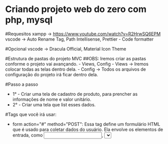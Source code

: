 # Criando projeto web do zero com php, mysql

#Requesitos
    xampp -> https://www.youtube.com/watch?v=R2HrwSQ6EPM
    vscode -> Auto Rename Tag, Path Intellisense, Prettier - Code formatter
    
#Opcional 
    vscode -> Dracula Official, Material Icon Theme

#Estrutura de pastas do projeto MVC
##OBS: Iremos criar as pastas conforme o projeto vai avançando.
    - Views, Config
    - Views -> Iremos colocar todas as telas dentro dela.
    - Config -> Todos os arquivos de configuração do projeto irá ficar dentro dela.


#Passo a passo
 - 1° - Criar uma tela de cadastro de produto, para prencher as informações de nome e valor unitário.
 - 2° - Criar uma tela que list esses dados.

#Tags que você irá usar:
   - form action="#" method="POST": Essa tag define um formulário HTML que é usado para coletar dados do usuário. Ela envolve os elementos de entrada, como <input>, <select>, <textarea>, etc., que serão submetidos ao servidor para processamento. O atributo action especifica para onde os dados do formulário serão enviados, e o atributo method define o método HTTP a ser usado (geralmente POST ou GET).
    - <label>: Essa tag define uma etiqueta de texto descritiva para um elemento de entrada em um formulário. Ela está associada a um elemento de entrada usando o atributo for, que deve ter o mesmo valor do atributo id do elemento de entrada correspondente. Isso permite que o usuário clique no rótulo para focar ou selecionar o elemento de entrada associado.
    - <input>: Essa tag é usada para criar um campo de entrada em um formulário. Ela pode ter diferentes tipos, como text, number, email, checkbox, radio, entre outros. O atributo name define o nome do campo, que será usado para identificar o valor do campo quando o formulário for submetido.
    - <button>: Essa tag cria um botão clicável em um formulário ou em qualquer parte da página. Ela pode ser usada para enviar um formulário (usando o atributo type="submit"), executar um script JavaScript (usando o atributo onclick), ou realizar outras ações interativas.
    - <table>: Essa tag é usada para criar uma tabela HTML. Ela envolve as linhas e as células da tabela e é usada para exibir dados tabulares. As tabelas são compostas por <tr> (linhas) e <td> (células).
    - <thead>, <tr>, <th>: Essas tags são usadas para definir o cabeçalho de uma tabela. <thead> é usado para agrupar o conteúdo do cabeçalho da tabela, <tr> define uma linha na tabela e <th> define uma célula de cabeçalho. As células de cabeçalho são usadas para rotular as colunas da tabela.
    - <tbody>, <tr>, <td>: Essas tags são usadas para definir o corpo da tabela. <tbody> é usado para agrupar o conteúdo do corpo da tabela, <tr> define uma linha na tabela e <td> define uma célula de dados. As células de dados contêm o conteúdo real da tabela.


